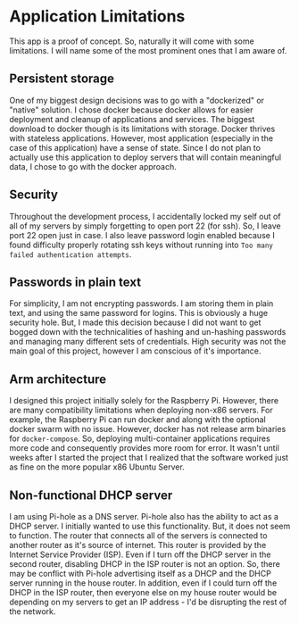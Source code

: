 # Application Limitations
This app is a proof of concept. So, naturally it will come with some limitations.
I will name some of the most prominent ones that I am aware of.

## Persistent storage
One of my biggest design decisions was to go with a "dockerized" or "native" solution. I chose docker because docker allows for easier deployment and cleanup of applications and services. The biggest download to docker though is its limitations with storage. Docker thrives with stateless applications. However, most application (especially in the case of this application) have a sense of state. Since I do not plan to actually use this application to deploy servers that will contain meaningful data, I chose to go with the docker approach.

## Security
Throughout the development process, I accidentally locked my self out of all of my servers by simply forgetting to open port 22 (for ssh). So, I leave port 22 open just in case. I also leave password login enabled because I found difficulty properly rotating ssh keys without running into `Too many failed authentication attempts`.

## Passwords in plain text
For simplicity, I am not encrypting passwords. I am storing them in plain text, and using the same password for logins. This is obviously a huge security hole. But, I made this decision because I did not want to get bogged down with the technicalities of hashing and un-hashing passwords and managing many different sets of credentials. High security was not the main goal of this project, however I am conscious of it's importance.

## Arm architecture
I designed this project initially solely for the Raspberry Pi. However, there are many compatibility limitations when deploying non-x86 servers. For example, the Raspberry Pi can run docker and along with the optional docker swarm with no issue. However, docker has not release arm binaries for `docker-compose`. So, deploying multi-container applications requires more code and consequently provides more room for error. It wasn't until weeks after I started the project that I realized that the software worked just as fine on the more popular x86 Ubuntu Server.

## Non-functional DHCP server
I am using Pi-hole as a DNS server. Pi-hole also has the ability to act as a DHCP server. I initially wanted to use this functionality. But, it does not seem to function. The router that connects all of the servers is connected to another router as it's source of internet. This router is provided by the Internet Service Provider (ISP). Even if I turn off the DHCP server in the second router, disabling DHCP in the ISP router is not an option. So, there may be conflict with Pi-hole advertising itself as a DHCP and the DHCP server running in the house router. In addition, even if I could turn off the DHCP in the ISP router, then everyone else on my house router would be depending on my servers to get an IP address - I'd be disrupting the rest of the network.
